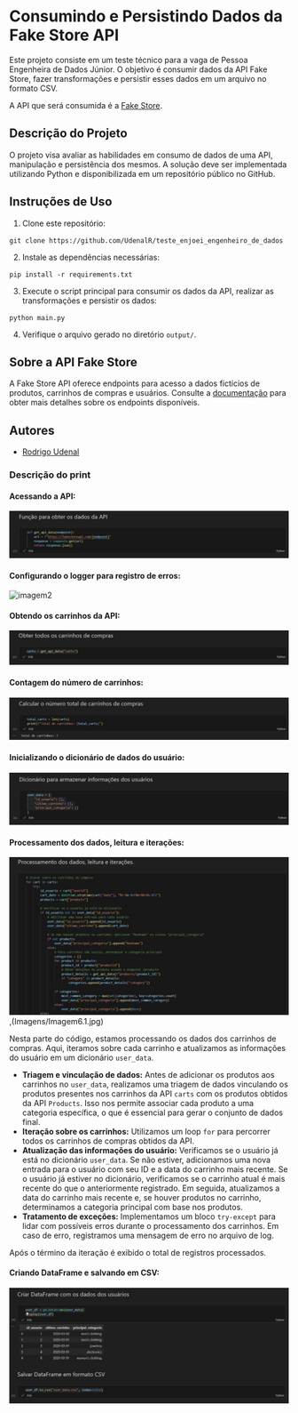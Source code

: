 # Consumindo e Persistindo Dados da Fake Store API

Este projeto consiste em um teste técnico para a vaga de Pessoa Engenheira de Dados Júnior. O objetivo é consumir dados da API Fake Store, fazer transformações e persistir esses dados em um arquivo no formato CSV. 

A API que será consumida é a [Fake Store](https://fakestoreapi.com/docs).

## Descrição do Projeto

O projeto visa avaliar as habilidades em consumo de dados de uma API, manipulação e persistência dos mesmos. A solução deve ser implementada utilizando Python e disponibilizada em um repositório público no GitHub.


## Instruções de Uso

1. Clone este repositório:

```
git clone https://github.com/UdenalR/teste_enjoei_engenheiro_de_dados
```

2. Instale as dependências necessárias:

```
pip install -r requirements.txt
```

3. Execute o script principal para consumir os dados da API, realizar as transformações e persistir os dados:

```
python main.py
```

4. Verifique o arquivo gerado no diretório `output/`.

## Sobre a API Fake Store

A Fake Store API oferece endpoints para acesso a dados fictícios de produtos, carrinhos de compras e usuários. Consulte a [documentação](https://fakestoreapi.com/docs) para obter mais detalhes sobre os endpoints disponíveis.

## Autores

- [Rodrigo Udenal](https://github.com/UdenalR)

### Descrição do print

#### Acessando a API: 
![imagem1](Imagens/Imagem1.jpg)

#### Configurando o logger para registro de erros: 
![imagem2](imagens/imagem2.png)

#### Obtendo os carrinhos da API: 
![imagem3](Imagens/Imagem3.jpg)

#### Contagem do número de carrinhos: 
![imagem4](Imagens/Imagem4.jpg)

#### Inicializando o dicionário de dados do usuário: 
![imagem5](Imagens/Imagem5.jpg)

#### Processamento dos dados, leitura e iterações:
![imagem6](Imagens/Imagem6.jpg),(Imagens/Imagem6.1.jpg)

Nesta parte do código, estamos processando os dados dos carrinhos de compras. Aqui, iteramos sobre cada carrinho e atualizamos as informações do usuário em um dicionário `user_data`. 

- **Triagem e vinculação de dados:** Antes de adicionar os produtos aos carrinhos no `user_data`, realizamos uma triagem de dados vinculando os produtos presentes nos carrinhos da API `carts` com os produtos obtidos da API `Products`. Isso nos permite associar cada produto a uma categoria específica, o que é essencial para gerar o conjunto de dados final.
- **Iteração sobre os carrinhos:** Utilizamos um loop `for` para percorrer todos os carrinhos de compras obtidos da API.
- **Atualização das informações do usuário:** Verificamos se o usuário já está no dicionário `user_data`. Se não estiver, adicionamos uma nova entrada para o usuário com seu ID e a data do carrinho mais recente. Se o usuário já estiver no dicionário, verificamos se o carrinho atual é mais recente do que o anteriormente registrado. Em seguida, atualizamos a data do carrinho mais recente e, se houver produtos no carrinho, determinamos a categoria principal com base nos produtos.
- **Tratamento de exceções:** Implementamos um bloco `try-except` para lidar com possíveis erros durante o processamento dos carrinhos. Em caso de erro, registramos uma mensagem de erro no arquivo de log.

Após o término da iteração é exibido o total de registros processados.

#### Criando DataFrame e salvando em CSV: 
![imagem7](Imagens/Imagem7.jpg)
```
